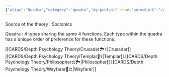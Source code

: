 ```yaml
---
{"alias":"Quadra","category":"quadra","dg-publish":true,"permalink":"/cards/depth-psychology-theory/quadra/","dgPassFrontmatter":true,"noteIcon":"1","created":"2023-01-06T10:07:05.312+01:00","updated":"2023-05-24T16:59:24.070+02:00"}
---
```


Source of the theory : Socionics 

Quadra : 4 types sharing the same 4 functions. Each type within the quadra has a unique order of preference for these functions. 

[[CARDS/Depth Psychology Theory/Crusader🏞️⚕️\|Crusader]]
[[CARDS/Depth Psychology Theory/Templar🌠⚕️\|Templar]]
[[CARDS/Depth Psychology Theory/Philosopher⚖️🏞️\|Philosopher]]
[[CARDS/Depth Psychology Theory/Wayfarer🌠⚖️\|Wayfarer]]
